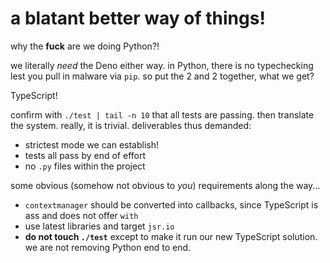 # a blatant better way of things!

why the **fuck** are we doing Python?!

we literally *need* the Deno either way. in Python, there is no typechecking lest you pull in malware via `pip`. so put the 2 and 2 together, what we get?

TypeScript!

confirm with `./test | tail -n 10` that all tests are passing. then translate the system. really, it is trivial. deliverables thus demanded:

- strictest mode we can establish!
- tests all pass by end of effort
- no `.py` files within the project

some obvious (somehow not obvious to *you*) requirements along the way...

- `contextmanager` should be converted into callbacks, since TypeScript is ass and does not offer `with`
- use latest libraries and target `jsr.io`
- **do not touch `./test`** except to make it run our new TypeScript solution. we are not removing Python end to end.
